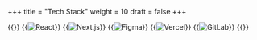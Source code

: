 +++
title = "Tech Stack"
weight = 10
draft = false
+++

{{<gallery>}}
{{<image src="tech/react.png" alt="React">}}
{{<image src="tech/nextjs.png" alt="Next.js">}}
{{<image src="tech/figma.png" alt="Figma">}}
{{<image src="tech/vercel.png" alt="Vercel">}}
{{<image src="tech/gitlab.png" alt="GitLab">}}
{{</gallery>}}